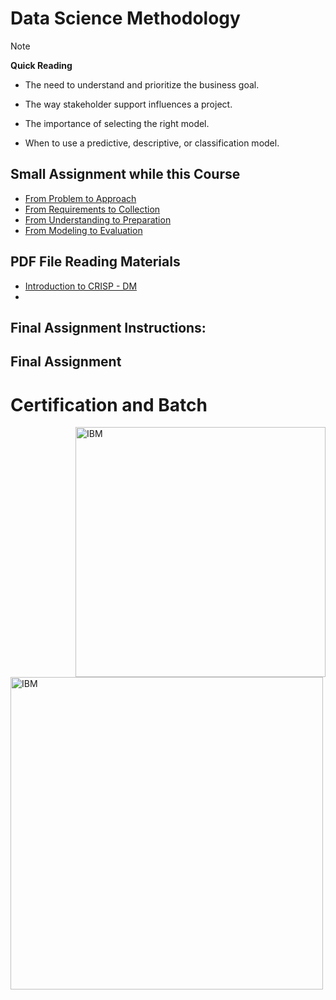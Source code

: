 # Data Science Methodology

> [!NOTE]
> **Quick Reading**
>
> * The need to understand and prioritize the business goal.
> 
> * The way stakeholder support influences a project.
> 
> * The importance of selecting the right model.
> 
> * When to use a predictive, descriptive, or classification model.
> 

## Small Assignment while this Course
* [From Problem to Approach](https://github.com/shivamtomershiv/IBM-Data-Science-Professional-Certificate/blob/main/03%20Data%20Science%20Methodology/From%20Problem%20to%20Approach.ipynb)
* [From Requirements to Collection](https://github.com/shivamtomershiv/IBM-Data-Science-Professional-Certificate/blob/main/03%20Data%20Science%20Methodology/From%20Requirements%20to%20Collection.ipynb)
* [From Understanding to Preparation](https://github.com/shivamtomershiv/IBM-Data-Science-Professional-Certificate/blob/main/03%20Data%20Science%20Methodology/From%20Understanding%20to%20Preparation.ipynb)
* [From Modeling to Evaluation](https://github.com/shivamtomershiv/IBM-Data-Science-Professional-Certificate/blob/main/03%20Data%20Science%20Methodology/From_Modeling_to_Evaluation.ipynb)

## PDF File Reading Materials
* [Introduction to CRISP - DM](https://drive.google.com/file/d/1uPlBYBJMZS1A8AIflMiCTPHdjiCbnc_Z/view?usp=drivesdk)
* 

## Final Assignment Instructions:


## Final Assignment

# Certification and Batch
<img  align="right"  alt="IBM" width="400" src="https://images.credly.com/size/680x680/images/46defa53-a922-47bd-94ea-b43488f5cd8a/Data_Science_Methodology_Foundational.png">
<img  align="left"  alt="IBM" width="500" src="https://coursera-certificate-images.s3.amazonaws.com/WXM7BAE7UAZK">
